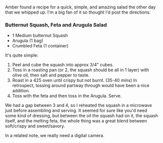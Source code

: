 <!--
.. title: Awesome Salad: Butternut/Feta/Arugula
.. date: 2004/09/28 13:37
.. slug: awesome-salad-butternutfetaarugula
.. tags:
.. link:
.. description:
-->

Amber found a recipe for a quick, simple, and amazing salad the other day that we whipped up. I'm a big fan of it so thought I'd post the directions:

### Butternut Squash, Feta and Arugula Salad

* 1 Medium butternut Squash
* Arugula (1 bag)
* Crumbled Feta (1 container)</p>

It's quite simple:

1. Peel and cube the squash into approx 3/4" cubes.
2. Toss in a roasting pan (or 2, the squash should be all in 1 layer) with olive oil, then salt and pepper to taste.
3. Roast in a 425 oven until crispy but not burnt. (35-40 mins) In retrospect, tossing around partway through would have been a nice addition.
4. Toss with the feta and then toss in the Arugula. Serve.

We had a gap between 3 and 4, so I reheated the squash in a microwave just before assembling and serving. It seemed for sure like you'd need some kind of dressing, but between the oil the squash had on it, the squash itself, and the melting feta, the whole thing was a great blend between soft/crispy and sweet/savory.

In a related note, we really need a digital camera.
